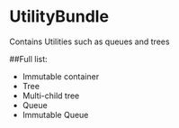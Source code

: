 UtilityBundle
=============

Contains Utilities such as queues and trees

##Full list:
- Immutable container
- Tree
- Multi-child tree
- Queue
- Immutable Queue